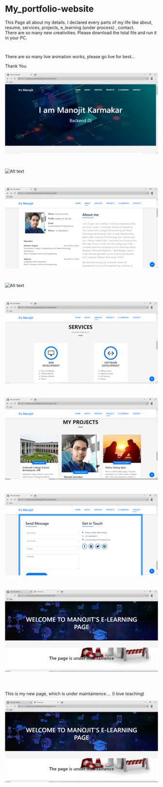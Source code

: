 # My_portfolio-website
This Page all about my details. I declared every parts of my life like about, resume, services, projects, e_learning (under process) , contact. <br>
There are so many new creativities. Please download the total file and run it in your PC. <br>

<br>
 <p>  There are so many live animation works, please go live for best... </p>
 Thank You
 <br>
 
![Alt text](img2/1.PNG?raw=true "Picture 1" )

 <br>

![Alt text](img2/s2.PNG?raw=true "Picture 1" )

 <br>
 
![Alt text](img2/3.PNG?raw=true "Picture 1" )

 <br>
 
![Alt text](img2/s4.PNG?raw=true "Picture 1" )

 <br>
 
![Alt text](img2/5.PNG?raw=true "Picture 1" )

 <br>
 
![Alt text](img2/6.PNG?raw=true "Picture 1" )

 <br>
 
![Alt text](img2/7.PNG?raw=true "Picture 1" )
 
 <br>
 
![Alt text](img2/8.PNG?raw=true "Picture 1" )

 <br>
 <br>
  
<p>  This is my new page, which is under maintainence.... (I love teaching) </p>

![Alt text](img2/8.PNG?raw=true "Picture 1" )

